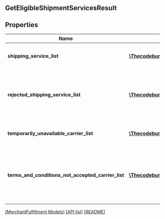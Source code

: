 ## GetEligibleShipmentServicesResult

## Properties

Name | Type | Description | Notes
------------ | ------------- | ------------- | -------------
**shipping_service_list** | [**\Thecodebunny\SpApi\Model\MerchantFulfillment\ShippingService[]**](ShippingService.md) | A list of shipping services offers. |
**rejected_shipping_service_list** | [**\Thecodebunny\SpApi\Model\MerchantFulfillment\RejectedShippingService[]**](RejectedShippingService.md) | List of services that were for some reason unavailable for this request | [optional]
**temporarily_unavailable_carrier_list** | [**\Thecodebunny\SpApi\Model\MerchantFulfillment\TemporarilyUnavailableCarrier[]**](TemporarilyUnavailableCarrier.md) | A list of temporarily unavailable carriers. | [optional]
**terms_and_conditions_not_accepted_carrier_list** | [**\Thecodebunny\SpApi\Model\MerchantFulfillment\TermsAndConditionsNotAcceptedCarrier[]**](TermsAndConditionsNotAcceptedCarrier.md) | List of carriers whose terms and conditions were not accepted by the seller. | [optional]

[[MerchantFulfillment Models]](../) [[API list]](../../Api) [[README]](../../../README.md)
